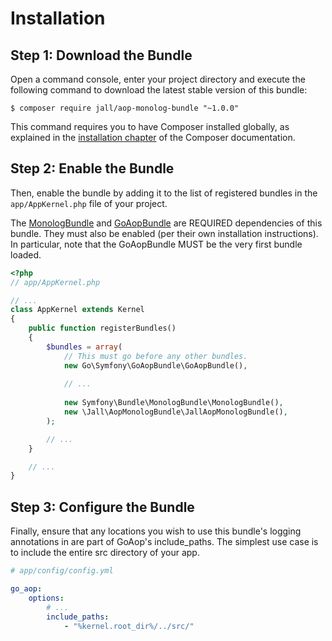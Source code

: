 Installation
============

Step 1: Download the Bundle
---------------------------

Open a command console, enter your project directory and execute the
following command to download the latest stable version of this bundle:

```console
$ composer require jall/aop-monolog-bundle "~1.0.0"
```

This command requires you to have Composer installed globally, as explained
in the [installation chapter](https://getcomposer.org/doc/00-intro.md)
of the Composer documentation.

Step 2: Enable the Bundle
-------------------------

Then, enable the bundle by adding it to the list of registered bundles
in the `app/AppKernel.php` file of your project.

The [MonologBundle][1] and [GoAopBundle][2] are REQUIRED dependencies of this bundle. They must also be enabled (per 
their own installation instructions). In particular, note that the GoAopBundle MUST be the very first bundle loaded.

```php
<?php
// app/AppKernel.php

// ...
class AppKernel extends Kernel
{
    public function registerBundles()
    {
        $bundles = array(
            // This must go before any other bundles.
            new Go\Symfony\GoAopBundle\GoAopBundle(),
            
            // ...
            
            new Symfony\Bundle\MonologBundle\MonologBundle(),
            new \Jall\AopMonologBundle\JallAopMonologBundle(),
        );

        // ...
    }

    // ...
}
```

Step 3: Configure the Bundle
----------------------------

Finally, ensure that any locations you wish to use this bundle's logging annotations in are
part of GoAop's include_paths. The simplest use case is to include the entire src directory of your app.

```yaml
# app/config/config.yml 

go_aop:
    options:
        # ...
        include_paths:
            - "%kernel.root_dir%/../src/"
```

[1]: https://github.com/goaop/goaop-symfony-bundle
[2]: https://github.com/symfony/monolog-bundle
